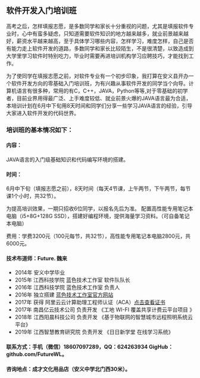 ## 软件开发入门培训班

高考之后，怎样填报志愿，是多数同学和家长十分重视的问题，尤其是填报软件专业时，心中有蛮多疑虑，只知道需要软件知识的地方越来越多，就业前景越来越好，薪资水平越来越高，至于具体学习哪些内容，怎样学习，难度怎样，自己是否有能力走上软件开发的道路，多数同学和家长比较陌生，不是很清楚，以致造成到大学里学习软件时特别吃力，毕业时需要再进培训机构学习应聘技巧，才能找到工作。

为了使同学在填报志愿之前，对软件专业有一个初步印象，我打算在安义县开办一个软件开发方向的零基础入门培训班，为有兴趣从事软件开发的同学当个向导。计算机语言有很多种，常用的有C，C++，JAVA，Python等等,对于零基础的初学者，目前业界用得最广泛、上手难度较低、就业前景火爆的JAVA语言最为合适，本培训计划在6月中下旬用8天时间和同学们分享一些学习JAVA语言的经验，引导大家进入软件开发的代码世界。

### 培训班的基本情况如下：

#### 内容：

JAVA语言的入门级基础知识和代码编写环境的搭建。

#### 时间：
  
6月中下旬（填报志愿之前），8天时间（每天4节课，上午两节，下午两节，每节课1个小时，共32节）。

为提高培训效果，一期只招收6位同学，以报名先后为准。
配置高性能专用笔记本电脑（i5+8G+128G SSD），搭建好编程环境，提供海量学习资料。（可自备笔记本电脑）

费用：学费3200元（100元每节，共32节），高性能专用笔记本电脑2800元，共6000元。

#### 技术布道师：Future. 魏来

- 2014年 安义中学毕业
- 2015年 江西科技学院 蓝色技术工作室 软件队队长
- 2016年 江西科技学院 蓝色技术工作室 负责人
- 2016年 独立搭建 [蓝色技术工作室官方网站](www.lansejishu.com)
- 2017年 获得 阿里云云计算助理工程师认证（ACA）[点击查看证书](https://raw.githubusercontent.com/FutureWL/basic-training-course/master/image/%E9%98%BF%E9%87%8C%E4%BA%91%E4%BA%91%E8%AE%A1%E7%AE%97%E5%8A%A9%E7%90%86%E5%B7%A5%E7%A8%8B%E5%B8%88%E8%AE%A4%E8%AF%81%EF%BC%88ACA%EF%BC%89.png)
- 2017年 南昌亿云技术公司 负责开发 《工地 WI-FI 覆盖共享计费云平台项目 》
- 2018年 江西阳晨科技公司 负责开发 《基于物联网的智慧城市远程照明系统云平台》
- 2019年 江西智慧教育研究院 负责开发 《日日新学堂 在线学习系统》

#### 联系方式：手机（微信）18607097289，QQ：624263934 GigHub：github.com/FutureWL。

#### 咨询地点：成才文化用品店（安义中学北门西30米）。
